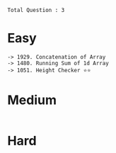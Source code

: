 `Total Question : 3` 

# Easy
```
-> 1929. Concatenation of Array 
-> 1480. Running Sum of 1d Array
-> 1051. Height Checker ⭐️⭐️
```

# Medium
```
```

# Hard
```
```
